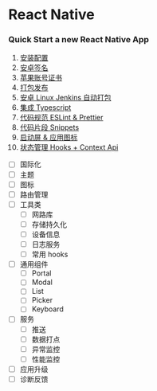 # React Native

<h3>Quick Start a new React Native App</h3>

1. [安装配置](cross-platform/rn/start.md)
2. [安卓签名](cross-platform/rn/androidsign.md)
3. [苹果账号证书](cross-platform/rn/iossign.md)
4. [打包发布](cross-platform/rn/autobuild.md)
5. [安卓 Linux Jenkins 自动打包](cross-platform/rn/linuxbuild.md)
6. [集成 Typescript](cross-platform/rn/rnwithts.md)
7. [代码规范 ESLint & Prettier](cross-platform/rn/lint.md)
8. [代码片段 Snippets](cross-platform/rn/snippets.md)
9. [启动屏 & 应用图标](cross-platform/rn/splash.md)
10. [状态管理 Hooks + Context Api](statemgr.md)
- [ ] 国际化
- [ ] 主题
- [ ] 图标
- [ ] 路由管理
- [ ] 工具类
  - [ ] 网路库
  - [ ] 存储持久化
  - [ ] 设备信息
  - [ ] 日志服务
  - [ ] 常用 hooks
- [ ] 通用组件
  - [ ] Portal
  - [ ] Modal
  - [ ] List
  - [ ] Picker
  - [ ] Keyboard
- [ ] 服务
  - [ ] 推送
  - [ ] 数据打点
  - [ ] 异常监控
  - [ ] 性能监控
- [ ] 应用升级
- [ ] 诊断反馈
